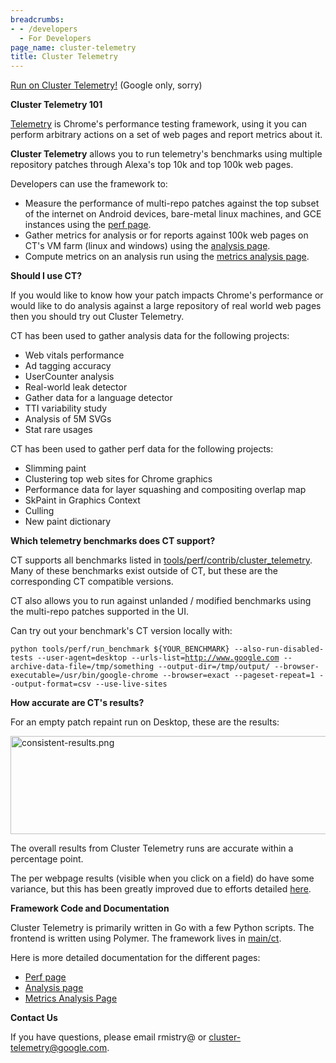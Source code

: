 ```yaml
---
breadcrumbs:
- - /developers
  - For Developers
page_name: cluster-telemetry
title: Cluster Telemetry
---
```


[Run on Cluster Telemetry!](http://ct.skia.org/) (Google only, sorry)

**Cluster Telemetry 101**

[Telemetry](https://github.com/catapult-project/catapult/tree/HEAD/telemetry)
is Chrome's performance testing framework, using it you can perform arbitrary
actions on a set of web pages and report metrics about it.

**Cluster Telemetry** allows you to run telemetry's benchmarks using multiple
repository patches through Alexa's top 10k and top 100k web pages.

Developers can use the framework to:

*   Measure the performance of multi-repo patches against the top subset
            of the internet on Android devices, bare-metal linux machines, and
            GCE instances using the [perf
            page](https://ct.skia.org/chromium_perf/).
*   Gather metrics for analysis or for reports against 100k web pages on
            CT's VM farm (linux and windows) using the [analysis
            page](https://ct.skia.org/chromium_analysis/).
*   Compute metrics on an analysis run using the [metrics analysis
            page](https://ct.skia.org/metrics_analysis/).

**Should I use CT?**

If you would like to know how your patch impacts Chrome's performance or would
like to do analysis against a large repository of real world web pages then you
should try out Cluster Telemetry.

CT has been used to gather analysis data for the following projects:

*   Web vitals performance
*   Ad tagging accuracy
*   UserCounter analysis
*   Real-world leak detector
*   Gather data for a language detector
*   TTI variability study
*   Analysis of 5M SVGs
*   Stat rare usages

CT has been used to gather perf data for the following projects:

*   Slimming paint
*   Clustering top web sites for Chrome graphics
*   Performance data for layer squashing and compositing overlap map
*   SkPaint in Graphics Context
*   Culling
*   New paint dictionary

**Which telemetry benchmarks does CT support?**

CT supports all benchmarks listed in
[tools/perf/contrib/cluster_telemetry](https://source.chromium.org/chromium/chromium/src/+/HEAD:tools/perf/contrib/cluster_telemetry/;l=1?q=contrib%2Fcluster&sq=&ss=chromium&originalUrl=https:%2F%2Fcs.chromium.org%2F).
Many of these benchmarks exist outside of CT, but these are the corresponding CT
compatible versions.

CT also allows you to run against unlanded / modified benchmarks using the
multi-repo patches supported in the UI.

Can try out your benchmark's CT version locally with:

`python tools/perf/run_benchmark ${YOUR_BENCHMARK} --also-run-disabled-tests
--user-agent=desktop
--urls-list=`[`http://www.google.com`](http://www.google.com/)`
--archive-data-file=/tmp/something --output-dir=/tmp/output/
--browser-executable=/usr/bin/google-chrome --browser=exact --pageset-repeat=1
--output-format=csv --use-live-sites`

**How accurate are CT's results?**

For an empty patch repaint run on Desktop, these are the results:

<img alt="consistent-results.png"
src="https://lh4.googleusercontent.com/WrHyPEmSptfgO28zEsnN5e1tM-SFXAtlsQoPnKEghkgSZye19OSoiER6CRoQ9D00dSLWT6Kwxhra3YY3aFx743Tl6rNRrkcmITmv23wQkiCouvLNBDwcoUPly9WWRADcraqWfSE"
height=157px; width=624px;>

The overall results from Cluster Telemetry runs are accurate within a percentage
point.

The per webpage results (visible when you click on a field) do have some
variance, but this has been greatly improved due to efforts detailed
[here](https://docs.google.com/a/chromium.org/document/d/1GhqosQcwsy6F-eBAmFn_ITDF7_Iv_rY9FhCKwAnk9qQ/edit#heading=h.lgvqzgu7bc4d).

**Framework Code and Documentation**

Cluster Telemetry is primarily written in Go with a few Python scripts. The
frontend is written using Polymer. The framework lives in
[main/ct](https://skia.googlesource.com/buildbot/+/main/ct).

Here is more detailed documentation for the different pages:

*   [Perf
            page](https://docs.google.com/document/d/1GhqosQcwsy6F-eBAmFn_ITDF7_Iv_rY9FhCKwAnk9qQ/edit)
*   [Analysis
            page](https://docs.google.com/document/d/1ziof4lNwDFXyerVbEocdF3_DdUHVnD3FKYB9rShztuE/edit#)
*   [Metrics Analysis
            Page](https://docs.google.com/document/d/1MY95ULhEuKFznBQpF60_uhdhRco5bWzUVfVTp0M2hDw/)

**Contact Us**

If you have questions, please email rmistry@ or
[cluster-telemetry@google.com](mailto:cluster-telemetry@google.com).
